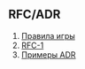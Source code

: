 ## RFC/ADR

1. [Правила игры](rfc-00.md)
2. [RFC-1](rfc-01.md)
3. [Примеры ADR](https://github.com/asyncapi/studio/tree/master/doc/adr)
